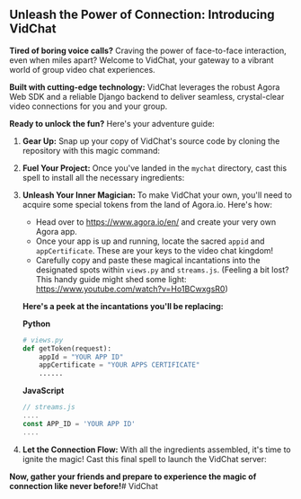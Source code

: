 **Unleash the Power of Connection: Introducing VidChat**
--------------------------------------------------------

**Tired of boring voice calls?** Craving the power of face-to-face interaction, even when miles apart? Welcome to VidChat, your gateway to a vibrant world of group video chat experiences.

**Built with cutting-edge technology:** VidChat leverages the robust Agora Web SDK and a reliable Django backend to deliver seamless, crystal-clear video connections for you and your group.

**Ready to unlock the fun?** Here's your adventure guide:

1. **Gear Up:** Snap up your copy of VidChat's source code by cloning the repository with this magic command:
2. **Fuel Your Project:** Once you've landed in the `mychat` directory, cast this spell to install all the necessary ingredients:
3. **Unleash Your Inner Magician:** To make VidChat your own, you'll need to acquire some special tokens from the land of Agora.io. Here's how:

    * Head over to https://www.agora.io/en/ and create your very own Agora app.
    * Once your app is up and running, locate the sacred `appid` and `appCertificate`. These are your keys to the video chat kingdom!
    * Carefully copy and paste these magical incantations into the designated spots within `views.py` and `streams.js`. (Feeling a bit lost? This handy guide might shed some light: https://www.youtube.com/watch?v=Ho1BCwxgsR0)

    **Here's a peek at the incantations you'll be replacing:**

    **Python**

    ```python
    # views.py
    def getToken(request):
        appId = "YOUR APP ID"
        appCertificate = "YOUR APPS CERTIFICATE"
        ......
    ```

    **JavaScript**

    ```javascript
    // streams.js
    ....
    const APP_ID = 'YOUR APP ID'
    ....
    ```

4. **Let the Connection Flow:** With all the ingredients assembled, it's time to ignite the magic! Cast this final spell to launch the VidChat server:

**Now, gather your friends and prepare to experience the magic of connection like never before!**# VidChat
